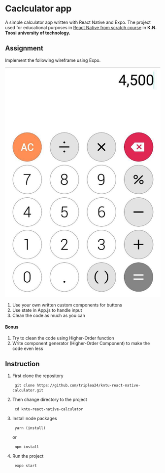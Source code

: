 # Caclculator app

A simple calculator app written with React Native and Expo. The project used for educational purposes in [React Native from scratch course](https://github.com/triplea24/kntu-react-native-class) in **K.N. Toosi university of technology.**

## Assignment

Implement the following wireframe using Expo.

![Caclculator Wireframe](./documents/wireframe.jpg)

1. Use your own written custom components for buttons
2. Use state in App.js to handle input
3. Clean the code as much as you can

#### Bonus
1. Try to clean the code using Higher-Order function
2. Write component generator (Higher-Order Component) to make the code even less

## Instruction

1. First clone the repository

		git clone https://github.com/triplea24/kntu-react-native-calculator.git
	
2. Then change directory to the project
	
		cd kntu-react-native-calculator
	
3. Install node packages
	
		yarn (install)
	
	or	
	
		npm install
	
4. Run the project

		expo start
	